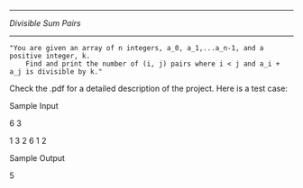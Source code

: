 *********************
*Divisible Sum Pairs*
*********************

	"You are given an array of n integers, a_0, a_1,...a_n-1, and a positive integer, k. 
		Find and print the number of (i, j) pairs where i < j and a_i + a_j is divisible by k."

Check the .pdf for a detailed description of the project. Here is a test case:

Sample Input

6 3

1 3 2 6 1 2


Sample Output

 5